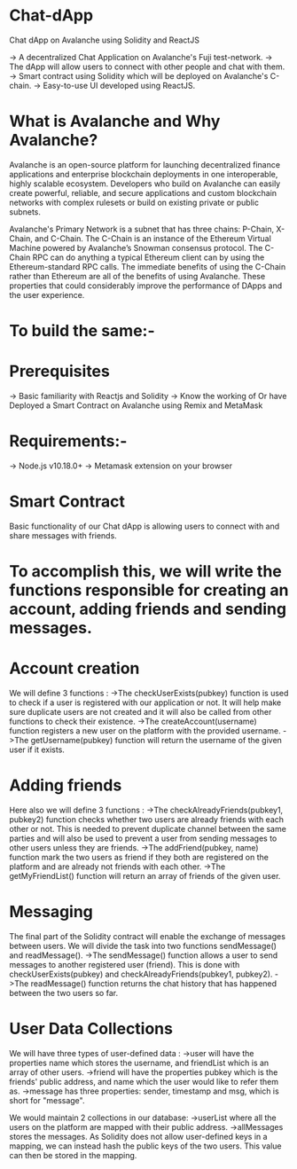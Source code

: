 # Chat-dApp
Chat dApp on Avalanche using Solidity and ReactJS

-> A decentralized Chat Application on Avalanche's Fuji test-network.
-> The dApp will allow users to connect with other people and chat with them.
-> Smart contract using Solidity which will be deployed on Avalanche's C-chain.
-> Easy-to-use UI developed using ReactJS.

# What is Avalanche and Why Avalanche?
 
 Avalanche is an open-source platform for launching decentralized finance applications and enterprise blockchain deployments in one interoperable, highly scalable  ecosystem.
 Developers who build on Avalanche can easily create powerful, reliable, and secure applications and custom blockchain networks with complex rulesets or build on existing private or public subnets.

 Avalanche's Primary Network is a subnet that has three chains: P-Chain, X-Chain, and C-Chain.
 The C-Chain is an instance of the Ethereum Virtual Machine powered by Avalanche’s Snowman consensus protocol.
 The C-Chain RPC can do anything a typical Ethereum client can by using the Ethereum-standard RPC calls.
 The immediate benefits of using the C-Chain rather than Ethereum are all of the benefits of using Avalanche.
 These properties that could considerably improve the performance of DApps and the user experience.

# To build the same:-
 # Prerequisites
 -> Basic familiarity with Reactjs and Solidity
 -> Know the working of Or have Deployed a Smart Contract on Avalanche using Remix and MetaMask
 
 # Requirements:-
 -> Node.js v10.18.0+
 -> Metamask extension on your browser
 
# Smart Contract
Basic functionality of our Chat dApp is allowing users to connect with and share messages with friends.
 # To accomplish this, we will write the functions responsible for creating an account, adding friends and sending messages.
 
 # Account creation
  We will define 3 functions :
  ->The checkUserExists(pubkey) function is used to check if a user is registered with our application or not. It will help make sure duplicate users are not created and it will also be called from other functions to check their existence.
  ->The createAccount(username) function registers a new user on the platform with the provided username.
  ->The getUsername(pubkey) function will return the username of the given user if it exists.

  # Adding friends
  Here also we will define 3 functions :
  ->The checkAlreadyFriends(pubkey1, pubkey2) function checks whether two users are already friends with each other or not. This is needed to prevent duplicate channel between the same parties and will also be used to prevent a user from sending messages to other users unless they are friends.
  ->The addFriend(pubkey, name) function mark the two users as friend if they both are registered on the platform and are already not friends with each other.
  ->The getMyFriendList() function will return an array of friends of the given user.

  # Messaging
  The final part of the Solidity contract will enable the exchange of messages between users. We will divide the task into two functions sendMessage() and readMessage().
  ->The sendMessage() function allows a user to send messages to another registered user (friend). This is done with checkUserExists(pubkey) and checkAlreadyFriends(pubkey1, pubkey2).
  ->The readMessage() function returns the chat history that has happened between the two users so far.

  # User Data Collections
  
  We will have three types of user-defined data :
  ->user will have the properties name which stores the username, and friendList which is an array of other users.
  ->friend will have the properties pubkey which is the friends' public address, and name which the user would like to refer them as.
  ->message has three properties: sender, timestamp and msg, which is short for "message".
  
  We would maintain 2 collections in our database:
  ->userList where all the users on the platform are mapped with their public address.
  ->allMessages stores the messages. As Solidity does not allow user-defined keys in a mapping, we can instead hash the public keys of the two users. This value can then be stored in the mapping.
